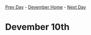 [Prev Day](../9/README.md) - [Devember Home](../README.md) - [Next Day](../11/README.md)

# Devember 10th